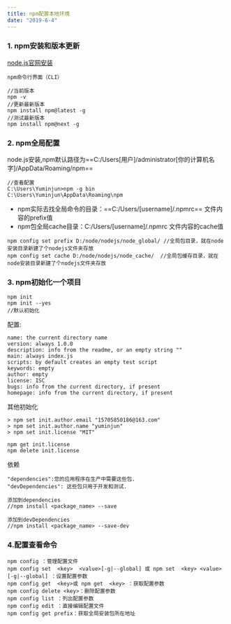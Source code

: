 ```yaml
---
title: npm配置本地环境
date: "2019-6-4"
---
```


### 1. npm安装和版本更新
[node.js官网安装](https://nodejs.org/en/)
```
npm命令行界面（CLI）

//当前版本
npm -v
//更新最新版本
npm install npm@latest -g
//测试最新版本
npm install npm@next -g
```

### 2. npm全局配置

node.js安装,npm默认路径为==C:/Users[用户]/administrator[你的计算机名字]/AppData/Roaming/npm==
```
//查看配置
C:\Users\Yuminjun>npm -g bin
C:\Users\Yuminjun\AppData\Roaming\npm
```

- npm实际去找全局命令的目录：==C:/Users/[username]/.npmrc== 文件内容的prefix值
- npm包全局cache目录：C:/Users/[username]/.npmrc 文件内容的cache值
```
npm config set prefix D:/node/nodejs/node_global/ //全局包目录，就在node安装目录新建了个nodejs文件夹存放
npm config set cache D:/node/nodejs/node_cache/  //全局包缓存目录，就在node安装目录新建了个nodejs文件夹存放
```

### 3. npm初始化一个项目

```
npm init
npm init --yes
//默认初始化
```

配置:
```
name: the current directory name
version: always 1.0.0
description: info from the readme, or an empty string ""
main: always index.js
scripts: by default creates an empty test script
keywords: empty
author: empty
license: ISC
bugs: info from the current directory, if present
homepage: info from the current directory, if present
```

其他初始化
```
> npm set init.author.email "15705850186@163.com"
> npm set init.author.name "yuminjun"
> npm set init.license "MIT"

npm get init.license
npm delete init.license
```

依赖
```
"dependencies":您的应用程序在生产中需要这些包.
"devDependencies": 这些包只用于开发和测试.

添加到dependencies
//npm install <package_name> --save

添加到devDependencies
//npm install <package_name> --save-dev
```

### 4.配置查看命令

```
npm config ：管理配置文件
npm config set  <key>  <value>[-g|--global] 或 npm set  <key> <value>   [-g|--global] ：设置配置参数
npm config get  <key>或 npm get  <key> ：获取配置参数
npm config delete <key>：删除配置参数
npm config list ：列出配置参数
npm config edit ：直接编辑配置文件
npm config get prefix：获取全局安装包所在地址
```